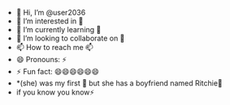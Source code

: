 - 👋 Hi, I’m @user2036
- 👀 I’m interested in 👀
- 🌱 I’m currently learning 🌱
- 💞️ I’m looking to collaborate on 💞️
- 📫 How to reach me 📫
- 😄 Pronouns: ⚡
- ⚡ Fun fact: 😄😄😄😄😄😄
- *(she) was my first 💞️ but she has a boyfriend named Ritchie👀
- if you know you know⚡

<!---
user23052036/user23052036 is a ✨ special ✨ repository because its `README.md` (this file) appears on your GitHub profile.
You can click the Preview link to take a look at your changes.
--->
